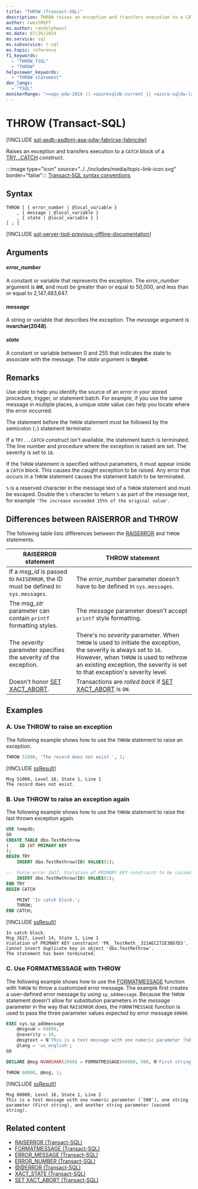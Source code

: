 ```yaml
---
title: "THROW (Transact-SQL)"
description: THROW raises an exception and transfers execution to a CATCH block of a TRY...CATCH construct.
author: rwestMSFT
ms.author: randolphwest
ms.date: 07/26/2024
ms.service: sql
ms.subservice: t-sql
ms.topic: reference
f1_keywords:
  - "THROW_TSQL"
  - "THROW"
helpviewer_keywords:
  - "THROW statement"
dev_langs:
  - "TSQL"
monikerRange: ">=aps-pdw-2016 || =azuresqldb-current || =azure-sqldw-latest || >=sql-server-2016 || >=sql-server-linux-2017 || =azuresqldb-mi-current || =fabric"
---
```

# THROW (Transact-SQL)

[!INCLUDE [sql-asdb-asdbmi-asa-pdw-fabricse-fabricdw](../../includes/applies-to-version/sql-asdb-asdbmi-asa-pdw-fabricse-fabricdw.md)]

Raises an exception and transfers execution to a `CATCH` block of a [TRY...CATCH](try-catch-transact-sql.md) construct.

:::image type="icon" source="../../includes/media/topic-link-icon.svg" border="false"::: [Transact-SQL syntax conventions](../../t-sql/language-elements/transact-sql-syntax-conventions-transact-sql.md)

## Syntax

```syntaxsql
THROW [ { error_number | @local_variable }
    , { message | @local_variable }
    , { state | @local_variable } ]
[ ; ]
```

[!INCLUDE [sql-server-tsql-previous-offline-documentation](../../includes/sql-server-tsql-previous-offline-documentation.md)]

## Arguments

#### *error_number*

A constant or variable that represents the exception. The *error_number* argument is **int**, and must be greater than or equal to 50,000, and less than or equal to 2,147,483,647.

#### *message*

A string or variable that describes the exception. The *message* argument is **nvarchar(2048)**.

#### *state*

A constant or variable between 0 and 255 that indicates the state to associate with the message. The *state* argument is **tinyint**.

## Remarks

Use *state* to help you identify the source of an error in your stored procedure, trigger, or statement batch. For example, if you use the same message in multiple places, a unique *state* value can help you locate where the error occurred.

The statement before the `THROW` statement must be followed by the semicolon (`;`) statement terminator.

If a `TRY...CATCH` construct isn't available, the statement batch is terminated. The line number and procedure where the exception is raised are set. The severity is set to `16`.

If the `THROW` statement is specified without parameters, it must appear inside a `CATCH` block. This causes the caught exception to be raised. Any error that occurs in a `THROW` statement causes the statement batch to be terminated.

`%` is a reserved character in the message text of a `THROW` statement and must be escaped. Double the `%` character to return `%` as part of the message text, for example `'The increase exceeded 15%% of the original value'`.

## Differences between RAISERROR and THROW

The following table lists differences between the [RAISERROR](raiserror-transact-sql.md) and `THROW` statements.

| RAISERROR statement | THROW statement |
| --- | --- |
| If a *msg_id* is passed to `RAISERROR`, the ID must be defined in `sys.messages`. | The *error_number* parameter doesn't have to be defined in `sys.messages`. |
| The *msg_str* parameter can contain `printf` formatting styles. | The *message* parameter doesn't accept `printf` style formatting. |
| The *severity* parameter specifies the severity of the exception. | There's no *severity* parameter. When `THROW` is used to initiate the exception, the severity is always set to `16`. However, when `THROW` is used to rethrow an existing exception, the severity is set to that exception's severity level. |
| Doesn't honor [SET XACT_ABORT](../statements/set-xact-abort-transact-sql.md). | Transactions are *rolled back* if [SET XACT_ABORT](../statements/set-xact-abort-transact-sql.md) is `ON`. |

## Examples

### A. Use THROW to raise an exception

The following example shows how to use the `THROW` statement to raise an exception.

```sql
THROW 51000, 'The record does not exist.', 1;
```

[!INCLUDE [ssResult](../../includes/ssresult-md.md)]

```output
Msg 51000, Level 16, State 1, Line 1
The record does not exist.
```

### B. Use THROW to raise an exception again

The following example shows how to use the `THROW` statement to raise the last thrown exception again.

```sql
USE tempdb;
GO
CREATE TABLE dbo.TestRethrow
(    ID INT PRIMARY KEY
);
BEGIN TRY
    INSERT dbo.TestRethrow(ID) VALUES(1);

--  Force error 2627, Violation of PRIMARY KEY constraint to be raised.
    INSERT dbo.TestRethrow(ID) VALUES(1);
END TRY
BEGIN CATCH

    PRINT 'In catch block.';
    THROW;
END CATCH;
```

[!INCLUDE [ssResult](../../includes/ssresult-md.md)]

```output
In catch block.
Msg 2627, Level 14, State 1, Line 1
Violation of PRIMARY KEY constraint 'PK__TestReth__3214EC272E3BD7D3'. Cannot insert duplicate key in object 'dbo.TestRethrow'.
The statement has been terminated.
```

### C. Use FORMATMESSAGE with THROW

The following example shows how to use the [FORMATMESSAGE](../functions/formatmessage-transact-sql.md) function with `THROW` to throw a customized error message. The example first creates a user-defined error message by using `sp_addmessage`. Because the `THROW` statement doesn't allow for substitution parameters in the *message* parameter in the way that `RAISERROR` does, the `FORMATMESSAGE` function is used to pass the three parameter values expected by error message `60000`.

```sql
EXEC sys.sp_addmessage
    @msgnum = 60000,
    @severity = 16,
    @msgtext = N'This is a test message with one numeric parameter (%d), one string parameter (%s), and another string parameter (%s).',
    @lang = 'us_english';
GO

DECLARE @msg NVARCHAR(2048) = FORMATMESSAGE(60000, 500, N'First string', N'second string');

THROW 60000, @msg, 1;
```

[!INCLUDE [ssResult](../../includes/ssresult-md.md)]

```output
Msg 60000, Level 16, State 1, Line 2
This is a test message with one numeric parameter (`500`), one string parameter (First string), and another string parameter (second string).
```

## Related content

- [RAISERROR (Transact-SQL)](raiserror-transact-sql.md)
- [FORMATMESSAGE (Transact-SQL)](../functions/formatmessage-transact-sql.md)
- [ERROR_MESSAGE (Transact-SQL)](../functions/error-message-transact-sql.md)
- [ERROR_NUMBER (Transact-SQL)](../functions/error-number-transact-sql.md)
- [&#x40;&#x40;ERROR (Transact-SQL)](../functions/error-transact-sql.md)
- [XACT_STATE (Transact-SQL)](../functions/xact-state-transact-sql.md)
- [SET XACT_ABORT (Transact-SQL)](../statements/set-xact-abort-transact-sql.md)
